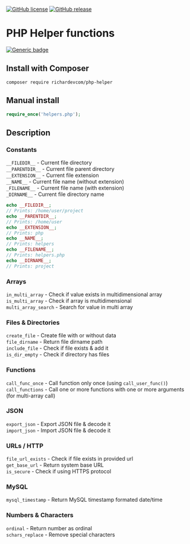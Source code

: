 [![GitHub license](https://img.shields.io/github/license/richardevcom/PHP-Helpers.svg)](https://github.com/richardevcom/PHP-Helpers/blob/master/LICENSE)
[![GitHub release](https://img.shields.io/github/release/richardevcom/PHP-Helpers.svg)](https://github.com/richardevcom/PHP-Helpers/releases/)

# PHP Helper functions
[![Generic badge](https://img.shields.io/badge/DOWNLOAD-HERE-brightgreen.svg)](https://github.com/richardevcom/PHP-Helpers/archive/master.zip)

## Install with Composer
```
composer require richardevcom/php-helper
```
## Manual install
```php
require_once('helpers.php');
```

## Description

### Constants
<code>&#95;&#95;FILEDIR&#95;&#95;</code>          - Current file directory<br/>
<code>&#95;&#95;PARENTDIR&#95;&#95;</code>        - Current file parent directory<br/>
<code>&#95;&#95;EXTENSION&#95;&#95;</code>        - Current file extension<br/>
<code>&#95;&#95;NAME&#95;&#95;</code>             - Current file name (without extension)<br/>
<code>&#95;FILENAME&#95;&#95;</code>              - Current file name (with extension)<br/>
<code>&#95;DIRNAME&#95;&#95;</code>               - Current file directory name<br/>


```php
echo __FILEDIR__;
// Prints: /home/user/project
echo __PARENTDIR__;
// Prints: /home/user
echo __EXTENSION__;
// Prints: php
echo __NAME__;
// Prints: helpers
echo __FILENAME__;
// Prints: helpers.php
echo __DIRNAME__;
// Prints: project
```

### Arrays
<code>in_multi_array</code>      - Check if value exists in multidimensional array<br/>
<code>is_multi_array</code>      - Check if array is multidimensional<br/>
<code>multi_array_search</code>  - Search for value in multi array<br/>

### Files & Directories
<code>create_file</code>         - Create file with or without data<br/>
<code>file_dirname</code>        - Return file dirname path<br/>
<code>include_file</code>        - Check if file exists & add it<br/>
<code>is_dir_empty</code>        - Check if directory has files<br/>

### Functions
<code>call_func_once</code>      - Call function only once (using <code>call_user_func()</code>)<br/>
<code>call_functions</code>      - Call one or more functions with one or more arguments (for multi-array call)<br/>

### JSON
<code>export_json</code>         - Export JSON file & decode it<br/>
<code>import_json</code>         - Import JSON file & decode it<br/>

### URLs / HTTP
<code>file_url_exists</code>     - Check if file exists in provided url<br/>
<code>get_base_url</code>        - Return system base URL<br/>
<code>is_secure</code>           - Check if using HTTPS protocol<br/>

### MySQL
<code>mysql_timestamp</code>     - Return MySQL timestamp formated date/time<br/>

### Numbers & Characters
<code>ordinal</code>             - Return number as ordinal<br/>
<code>schars_replace</code>      - Remove special characters<br/>
